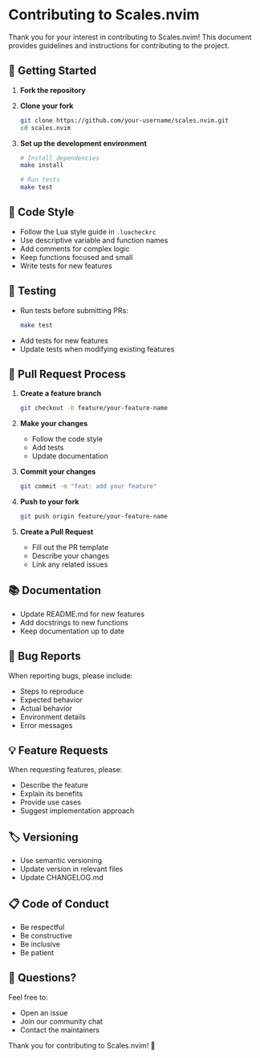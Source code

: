 # Contributing to Scales.nvim

Thank you for your interest in contributing to Scales.nvim! This document provides guidelines and instructions for contributing to the project.

## 🚀 Getting Started

1. **Fork the repository**
2. **Clone your fork**
   ```bash
   git clone https://github.com/your-username/scales.nvim.git
   cd scales.nvim
   ```

3. **Set up the development environment**
   ```bash
   # Install dependencies
   make install
   
   # Run tests
   make test
   ```

## 📝 Code Style

- Follow the Lua style guide in `.luacheckrc`
- Use descriptive variable and function names
- Add comments for complex logic
- Keep functions focused and small
- Write tests for new features

## 🧪 Testing

- Run tests before submitting PRs:
  ```bash
  make test
  ```
- Add tests for new features
- Update tests when modifying existing features

## 🔄 Pull Request Process

1. **Create a feature branch**
   ```bash
   git checkout -b feature/your-feature-name
   ```

2. **Make your changes**
   - Follow the code style
   - Add tests
   - Update documentation

3. **Commit your changes**
   ```bash
   git commit -m "feat: add your feature"
   ```

4. **Push to your fork**
   ```bash
   git push origin feature/your-feature-name
   ```

5. **Create a Pull Request**
   - Fill out the PR template
   - Describe your changes
   - Link any related issues

## 📚 Documentation

- Update README.md for new features
- Add docstrings to new functions
- Keep documentation up to date

## 🐛 Bug Reports

When reporting bugs, please include:
- Steps to reproduce
- Expected behavior
- Actual behavior
- Environment details
- Error messages

## 💡 Feature Requests

When requesting features, please:
- Describe the feature
- Explain its benefits
- Provide use cases
- Suggest implementation approach

## 🏷️ Versioning

- Use semantic versioning
- Update version in relevant files
- Update CHANGELOG.md

## 📋 Code of Conduct

- Be respectful
- Be constructive
- Be inclusive
- Be patient

## 🤝 Questions?

Feel free to:
- Open an issue
- Join our community chat
- Contact the maintainers

Thank you for contributing to Scales.nvim! 🎉 